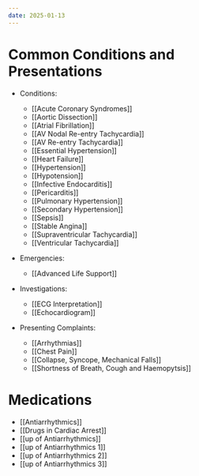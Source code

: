 ```yaml
---
date: 2025-01-13
---
```

# Common Conditions and Presentations
<!-- QueryToSerialize: list rows.file.link from "01 Disciplines" where  contains(Rotations, "[" + this.file.name + "](" + replace(this.file.folder + "/" + this.file.name + "." + this.file.ext, " ", "%20")   + ")") OR contains(Rotations, this.file.link) or contains(file.path,this.file.name) sort file.name asc group by reverse(split(file.folder, "/"))[0] -->
<!-- SerializedQuery: list rows.file.link from "01 Disciplines" where  contains(Rotations, "[" + this.file.name + "](" + replace(this.file.folder + "/" + this.file.name + "." + this.file.ext, " ", "%20")   + ")") OR contains(Rotations, this.file.link) or contains(file.path,this.file.name) sort file.name asc group by reverse(split(file.folder, "/"))[0] -->
- Conditions: 
    - [[Acute Coronary Syndromes]]
    - [[Aortic Dissection]]
    - [[Atrial Fibrillation]]
    - [[AV Nodal Re-entry Tachycardia]]
    - [[AV Re-entry Tachycardia]]
    - [[Essential Hypertension]]
    - [[Heart Failure]]
    - [[Hypertension]]
    - [[Hypotension]]
    - [[Infective Endocarditis]]
    - [[Pericarditis]]
    - [[Pulmonary Hypertension]]
    - [[Secondary Hypertension]]
    - [[Sepsis]]
    - [[Stable Angina]]
    - [[Supraventricular Tachycardia]]
    - [[Ventricular Tachycardia]]

- Emergencies: 
    - [[Advanced Life Support]]

- Investigations: 
    - [[ECG Interpretation]]
    - [[Echocardiogram]]

- Presenting Complaints: 
    - [[Arrhythmias]]
    - [[Chest Pain]]
    - [[Collapse, Syncope, Mechanical Falls]]
    - [[Shortness of Breath, Cough and Haemopytsis]]

<!-- SerializedQuery END -->
# Medications
 <!-- QueryToSerialize: list from "03 Medications" where  contains(Rotations, "[" + this.file.name + "](" + replace(this.file.folder + "/" + this.file.name + "." + this.file.ext, " ", "%20")   + ")") OR contains(Rotations, this.file.link) or contains(file.path,this.file.name) sort file.name asc -->
<!-- SerializedQuery: list from "03 Medications" where  contains(Rotations, "[" + this.file.name + "](" + replace(this.file.folder + "/" + this.file.name + "." + this.file.ext, " ", "%20")   + ")") OR contains(Rotations, this.file.link) or contains(file.path,this.file.name) sort file.name asc -->
- [[Antiarrhythmics]]
- [[Drugs in Cardiac Arrest]]
- [[up of Antiarrhythmics]]
- [[up of Antiarrhythmics 1]]
- [[up of Antiarrhythmics 2]]
- [[up of Antiarrhythmics 3]]
<!-- SerializedQuery END -->
